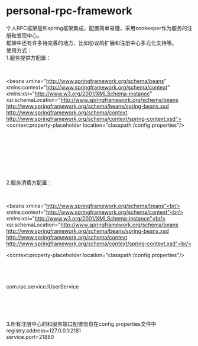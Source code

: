 # personal-rpc-framework
个人RPC框架是和spring框架集成，配置简单易懂，采用zookeeper作为服务的注册和发现中心。<br/>
框架中还有许多待完善的地方，比如协议的扩展和注册中心多元化支持等。
<br/>
使用方式：<br/>
1.服务提供方配置：<br/>
<?xml version="1.0" encoding="UTF-8"?>  <br/>
<beans xmlns="http://www.springframework.org/schema/beans" <br/>
xmlns:context="http://www.springframework.org/schema/context" <br/>
  xmlns:xsi="http://www.w3.org/2001/XMLSchema-instance" <br/>
  xsi:schemaLocation="http://www.springframework.org/schema/beans http://www.springframework.org/schema/beans/spring-beans.xsd <br/>
  http://www.springframework.org/schema/context http://www.springframework.org/schema/context/spring-context.xsd"><br/>
<context:property-placeholder location="classpath:/config.properties"/><br/>
 <bean class="com.zy.rpc.bootstrap.NettyServerBootstrap"><br/>
     <constructor-arg index="0" value="${registry.address}"></constructor-arg><br/>
     <property name="packages" value="com.rpc.service"><br/>
     </property><br/>
     <property name="port" value="${service.port}"></property><br/>
 </bean> <br/>
</beans><br/>
<br/>
2.服务消费方配置：<br/>
<?xml version="1.0" encoding="UTF-8"?><br/>
<beans xmlns="http://www.springframework.org/schema/beans"<br/>
xmlns:context="http://www.springframework.org/schema/context"<br/>
  xmlns:xsi="http://www.w3.org/2001/XMLSchema-instance"<br/>
  xsi:schemaLocation="http://www.springframework.org/schema/beans http://www.springframework.org/schema/beans/spring-beans.xsd <br/>
  http://www.springframework.org/schema/context http://www.springframework.org/schema/context/spring-context.xsd"<br/>
>
<context:property-placeholder location="classpath:/config.properties"/><br/>
 <bean id="proxyFactory" class="com.zy.rpc.proxy.JdkDynamicProxyFactory"><br/>
     <constructor-arg index="0" value="${registry.address}"></constructor-arg><br/>
     <property name="targetClass"><br/>
        <array><br/>
           <value>com.rpc.service.IUserService</value><br/>
        </array><br/>
     </property><br/>
 </bean> <br/>
</beans><br/>

3.所有注册中心的和服务端口配置信息在config.properties文件中<br/>
registry.address=127.0.0.1:2181  <br/>
service.port=21880


